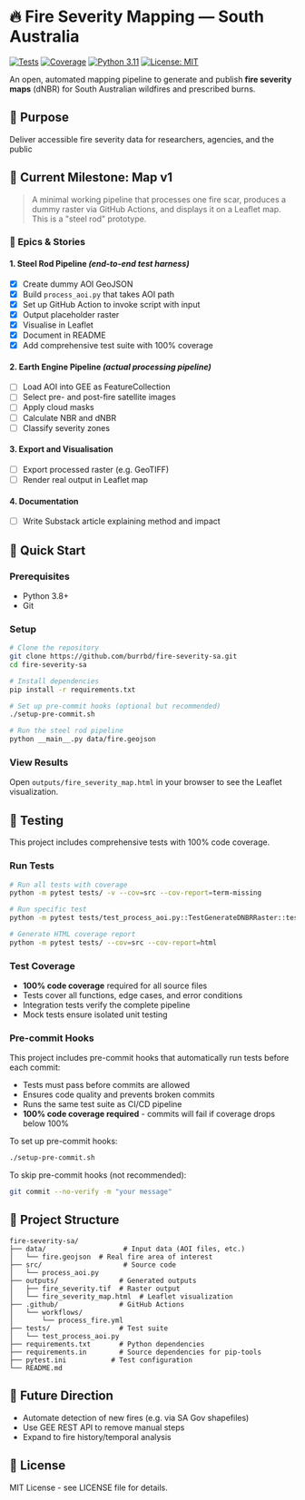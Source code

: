 # 🔥 Fire Severity Mapping — South Australia

[![Tests](https://github.com/burrbd/fire-severity-sa/workflows/Tests/badge.svg)](https://github.com/burrbd/fire-severity-sa/actions)
[![Coverage](https://codecov.io/gh/burrbd/fire-severity-sa/branch/main/graph/badge.svg)](https://codecov.io/gh/burrbd/fire-severity-sa)
[![Python 3.11](https://img.shields.io/badge/python-3.11-blue.svg)](https://www.python.org/downloads/)
[![License: MIT](https://img.shields.io/badge/License-MIT-yellow.svg)](https://opensource.org/licenses/MIT)

An open, automated mapping pipeline to generate and publish **fire severity maps** (dNBR) for South Australian wildfires and prescribed burns.

## 🎯 Purpose

Deliver accessible fire severity data for researchers, agencies, and the public

## 📍 Current Milestone: Map v1

> A minimal working pipeline that processes one fire scar, produces a dummy raster via GitHub Actions, and displays it on a Leaflet map. This is a "steel rod" prototype.

### 🧱 Epics & Stories

#### 1. **Steel Rod Pipeline** *(end-to-end test harness)*
- [x] Create dummy AOI GeoJSON
- [x] Build `process_aoi.py` that takes AOI path
- [x] Set up GitHub Action to invoke script with input
- [x] Output placeholder raster
- [x] Visualise in Leaflet
- [x] Document in README
- [x] Add comprehensive test suite with 100% coverage

#### 2. **Earth Engine Pipeline** *(actual processing pipeline)*
- [ ] Load AOI into GEE as FeatureCollection
- [ ] Select pre- and post-fire satellite images
- [ ] Apply cloud masks
- [ ] Calculate NBR and dNBR
- [ ] Classify severity zones

#### 3. **Export and Visualisation**
- [ ] Export processed raster (e.g. GeoTIFF)
- [ ] Render real output in Leaflet map

#### 4. **Documentation**
- [ ] Write Substack article explaining method and impact

## 🚀 Quick Start

### Prerequisites
- Python 3.8+
- Git

### Setup
```bash
# Clone the repository
git clone https://github.com/burrbd/fire-severity-sa.git
cd fire-severity-sa

# Install dependencies
pip install -r requirements.txt

# Set up pre-commit hooks (optional but recommended)
./setup-pre-commit.sh

# Run the steel rod pipeline
python __main__.py data/fire.geojson
```

### View Results
Open `outputs/fire_severity_map.html` in your browser to see the Leaflet visualization.

## 🧪 Testing

This project includes comprehensive tests with 100% code coverage.

### Run Tests
```bash
# Run all tests with coverage
python -m pytest tests/ -v --cov=src --cov-report=term-missing

# Run specific test
python -m pytest tests/test_process_aoi.py::TestGenerateDNBRRaster::test_generate_dnbr_raster_success -v

# Generate HTML coverage report
python -m pytest tests/ --cov=src --cov-report=html
```

### Test Coverage
- **100% code coverage** required for all source files
- Tests cover all functions, edge cases, and error conditions
- Integration tests verify the complete pipeline
- Mock tests ensure isolated unit testing

### Pre-commit Hooks
This project includes pre-commit hooks that automatically run tests before each commit:
- Tests must pass before commits are allowed
- Ensures code quality and prevents broken commits
- Runs the same test suite as CI/CD pipeline
- **100% code coverage required** - commits will fail if coverage drops below 100%

To set up pre-commit hooks:
```bash
./setup-pre-commit.sh
```

To skip pre-commit hooks (not recommended):
```bash
git commit --no-verify -m "your message"
```

## 📁 Project Structure

```
fire-severity-sa/
├── data/                   # Input data (AOI files, etc.)
│   └── fire.geojson  # Real fire area of interest
├── src/                    # Source code
│   └── process_aoi.py
├── outputs/               # Generated outputs
│   ├── fire_severity.tif  # Raster output
│   └── fire_severity_map.html  # Leaflet visualization
├── .github/               # GitHub Actions
│   └── workflows/
│       └── process_fire.yml
├── tests/                 # Test suite
│   └── test_process_aoi.py
├── requirements.txt       # Python dependencies
├── requirements.in        # Source dependencies for pip-tools
├── pytest.ini           # Test configuration
└── README.md
```

## 🔄 Future Direction

- Automate detection of new fires (e.g. via SA Gov shapefiles)
- Use GEE REST API to remove manual steps
- Expand to fire history/temporal analysis

## 📝 License

MIT License - see LICENSE file for details.
